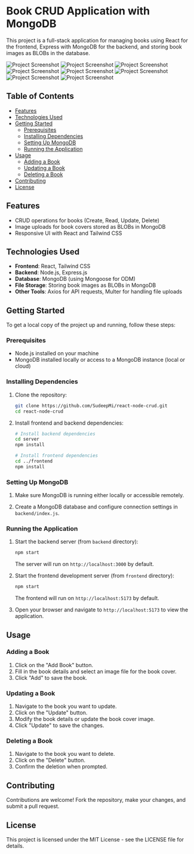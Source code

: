 

# Book CRUD Application with MongoDB

This project is a full-stack application for managing books using React for the frontend, Express with MongoDB for the backend, and storing book images as BLOBs in the database.

![Project Screenshot](screenshots/addb.png)
![Project Screenshot](screenshots/b.png)
![Project Screenshot](screenshots/delg.png)
![Project Screenshot](screenshots/g.png)
![Project Screenshot](screenshots/image.png)
![Project Screenshot](screenshots/uafter.png)
![Project Screenshot](screenshots/updateb.png)
![Project Screenshot](screenshots/updateg.png)



## Table of Contents

- [Features](#features)
- [Technologies Used](#technologies-used)
- [Getting Started](#getting-started)
  - [Prerequisites](#prerequisites)
  - [Installing Dependencies](#installing-dependencies)
  - [Setting Up MongoDB](#setting-up-mongodb)
  - [Running the Application](#running-the-application)
- [Usage](#usage)
  - [Adding a Book](#adding-a-book)
  - [Updating a Book](#updating-a-book)
  - [Deleting a Book](#deleting-a-book)
- [Contributing](#contributing)
- [License](#license)

## Features

- CRUD operations for books (Create, Read, Update, Delete)
- Image uploads for book covers stored as BLOBs in MongoDB
- Responsive UI with React and Tailwind CSS

## Technologies Used

- **Frontend**: React, Tailwind CSS
- **Backend**: Node.js, Express.js
- **Database**: MongoDB (using Mongoose for ODM)
- **File Storage**: Storing book images as BLOBs in MongoDB
- **Other Tools**: Axios for API requests, Multer for handling file uploads

## Getting Started

To get a local copy of the project up and running, follow these steps:

### Prerequisites

- Node.js installed on your machine
- MongoDB installed locally or access to a MongoDB instance (local or cloud)

### Installing Dependencies

1. Clone the repository:

   ```bash
   git clone https://github.com/SudeepMi/react-node-crud.git
   cd react-node-crud
   ```

2. Install frontend and backend dependencies:

   ```bash
   # Install backend dependencies
   cd server
   npm install
   
   # Install frontend dependencies
   cd ../frontend
   npm install
   ```

### Setting Up MongoDB

1. Make sure MongoDB is running either locally or accessible remotely.

2. Create a MongoDB database and configure connection settings in `backend/index.js`.

### Running the Application

1. Start the backend server (from `backend` directory):

   ```bash
   npm start
   ```

   The server will run on `http://localhost:3000` by default.

2. Start the frontend development server (from `frontend` directory):

   ```bash
   npm start
   ```

   The frontend will run on `http://localhost:5173` by default.

3. Open your browser and navigate to `http://localhost:5173` to view the application.

## Usage

### Adding a Book

1. Click on the "Add Book" button.
2. Fill in the book details and select an image file for the book cover.
3. Click "Add" to save the book.

### Updating a Book

1. Navigate to the book you want to update.
2. Click on the "Update" button.
3. Modify the book details or update the book cover image.
4. Click "Update" to save the changes.

### Deleting a Book

1. Navigate to the book you want to delete.
2. Click on the "Delete" button.
3. Confirm the deletion when prompted.

## Contributing

Contributions are welcome! Fork the repository, make your changes, and submit a pull request.

## License

This project is licensed under the MIT License - see the LICENSE file for details.
